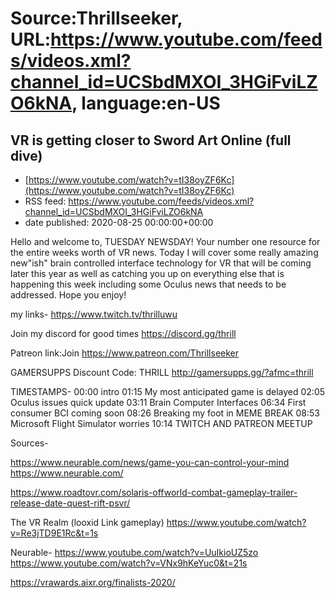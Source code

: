 # Source:Thrillseeker, URL:https://www.youtube.com/feeds/videos.xml?channel_id=UCSbdMXOI_3HGiFviLZO6kNA, language:en-US

## VR is getting closer to Sword Art Online (full dive)
 - [https://www.youtube.com/watch?v=tI38oyZF6Kc](https://www.youtube.com/watch?v=tI38oyZF6Kc)
 - RSS feed: https://www.youtube.com/feeds/videos.xml?channel_id=UCSbdMXOI_3HGiFviLZO6kNA
 - date published: 2020-08-25 00:00:00+00:00

Hello and welcome to, TUESDAY NEWSDAY! Your number one resource for the entire weeks worth of VR news. Today I will cover some really amazing new"ish" brain controlled interface technology for VR  that will be coming later this year as well as catching you up on everything else that is happening this week including some Oculus news that needs to be addressed. Hope you enjoy!

my links-
https://www.twitch.tv/thrilluwu

Join my discord for good times
https://discord.gg/thrill

Patreon link:Join
https://www.patreon.com/Thrillseeker

GAMERSUPPS Discount Code: THRILL
http://gamersupps.gg/?afmc=thrill

TIMESTAMPS-
00:00 intro
01:15 My most anticipated game is delayed
02:05 Oculus issues quick update
03:11 Brain Computer Interfaces
06:34 First consumer BCI coming soon
08:26 Breaking my foot in MEME BREAK
08:53 Microsoft Flight Simulator worries
10:14 TWITCH AND PATREON MEETUP

Sources-

https://www.neurable.com/news/game-you-can-control-your-mind
https://www.neurable.com/

https://www.roadtovr.com/solaris-offworld-combat-gameplay-trailer-release-date-quest-rift-psvr/

The VR Realm (looxid Link gameplay)
https://www.youtube.com/watch?v=Re3jTD9E1Rc&t=1s

Neurable-
https://www.youtube.com/watch?v=UuIkioUZ5zo
https://www.youtube.com/watch?v=VNx9hKeYuc0&t=21s

https://vrawards.aixr.org/finalists-2020/

